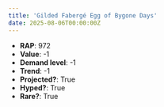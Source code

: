 ```yaml
---
title: 'Gilded Fabergé Egg of Bygone Days'
date: 2025-08-06T00:00:00Z
---
```

- **RAP**: 972
- **Value**: -1
- **Demand level**: -1
- **Trend**: -1
- **Projected?**: True
- **Hyped?**: True
- **Rare?**: True
